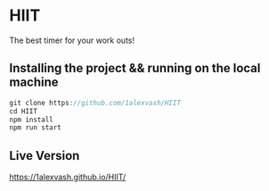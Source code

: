 # HIIT

The best timer for your work outs!

## Installing the project && running on the local machine

```js
git clone https://github.com/1alexvash/HIIT
cd HIIT
npm install
npm run start

```

## Live Version

https://1alexvash.github.io/HIIT/
